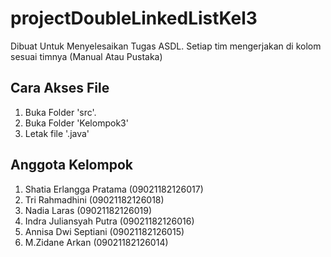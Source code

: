 # projectDoubleLinkedListKel3
  Dibuat Untuk Menyelesaikan Tugas ASDL. Setiap tim mengerjakan di kolom sesuai timnya (Manual Atau Pustaka)

## Cara Akses File
   1. Buka Folder 'src'.
   2. Buka Folder 'Kelompok3'
   3. Letak file '.java'

## Anggota Kelompok 
1. Shatia Erlangga Pratama (09021182126017)
2. Tri Rahmadhini (09021182126018)
3. Nadia Laras (09021182126019)
4. Indra Juliansyah Putra (09021182126016)
5. Annisa Dwi Septiani (09021182126015)
6. M.Zidane Arkan (09021182126014)
